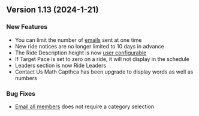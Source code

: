  ## Version 1.13 (2024-1-21)
 ### New Features
 - You can limit the number of [emails](/System/Settings/smtp) sent at one time
 - New ride notices are no longer limited to 10 days in advance
 - The Ride Description height is now [user configurable](/Leaders/settings)
 - If Target Pace is set to zero on a ride, it will not display in the schedule
 - Leaders section is now Ride Leaders
 - Contact Us Math Capthca has been upgrade to display words as well as numbers

 ### Bug Fixes
 - [Email all members](/Membership/emailAll) does not require a category selection
